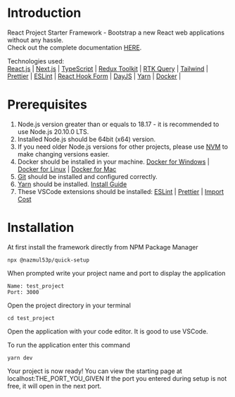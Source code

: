 # Introduction

React Project Starter Framework - Bootstrap a new React web applications without any hassle.<br/>
Check out the complete documentation [HERE](https://github.com/nazmul53p/nextjs_setup/blob/main/README.md).<br/>

Technologies used: <br/>
[React.js](https://react.dev/learn) |
[Next.js](https://nextjs.org/docs) |
[TypeScript](https://www.typescriptlang.org/docs) |
[Redux Toolkit](https://redux-toolkit.js.org/introduction/getting-started) |
[RTK Query](https://redux-toolkit.js.org/rtk-query/overview) |
[Tailwind](https://v2.tailwindcss.com/docs) |
[Prettier](https://prettier.io/docs/en) |
[ESLint](https://eslint.org/docs/latest/rules) |
[React Hook Form](https://react-hook-form.com/get-started) |
[DayJS](https://day.js.org/en) |
[Yarn](https://yarnpkg.com) |
[Docker](https://docs.docker.com) |

# Prerequisites

1. Node.js version greater than or equals to 18.17 - it is recommended to use Node.js 20.10.0 LTS.
2. Installed Node.js should be 64bit (x64) version.
3. If you need older Node.js versions for other projects, please use [NVM](https://codedamn.com/news/nodejs/nvm-installation-setup-guide) to make changing versions easier.
4. Docker should be installed in your machine. [Docker for Windows](https://docs.docker.com/desktop/install/windows-install) | [Docker for Linux](https://docs.docker.com/desktop/install/linux-install) | [Docker for Mac](https://docs.docker.com/desktop/install/mac-install)
5. [Git](https://git-scm.com/book/en/v2/Getting-Started-Installing-Git) should be installed and configured correctly.
6. [Yarn](https://yarnpkg.com) should be installed. [Install Guide](https://classic.yarnpkg.com/lang/en/docs/install/#windows-stable)
7. These VSCode extensions should be installed: [ESLint](https://marketplace.visualstudio.com/items?itemName=dbaeumer.vscode-eslint) | [Prettier](https://marketplace.visualstudio.com/items?itemName=esbenp.prettier-vscode) | [Import Cost](https://marketplace.visualstudio.com/items?itemName=wix.vscode-import-cost)

# Installation

At first install the framework directly from NPM Package Manager

```
npx @nazmul53p/quick-setup
```

When prompted write your project name and port to display the application

```
Name: test_project
Port: 3000
```

Open the project directory in your terminal

```
cd test_project
```

Open the application with your code editor. It is good to use VSCode.

To run the application enter this command

```
yarn dev
```

Your project is now ready! You can view the starting page at localhost:THE_PORT_YOU_GIVEN
If the port you entered during setup is not free, it will open in the next port.
